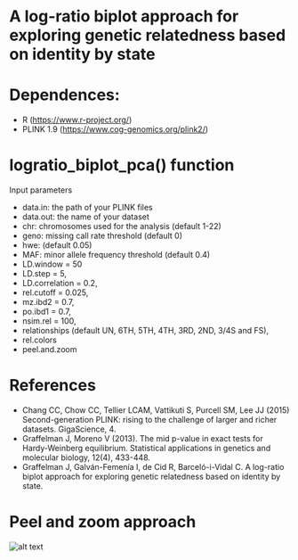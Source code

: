 # A log-ratio biplot approach for exploring genetic relatedness based on identity by state

# Dependences:

- R (https://www.r-project.org/)
- PLINK 1.9 (https://www.cog-genomics.org/plink2/)

# logratio_biplot_pca() function

Input parameters

- data.in: the path of your PLINK files 
- data.out: the name of your dataset
- chr: chromosomes used for the analysis (default 1-22)
- geno:  missing call rate threshold (default 0)
- hwe: (default 0.05)
- MAF: minor allele frequency threshold (default 0.4)
- LD.window = 50
- LD.step = 5,
- LD.correlation = 0.2,
- rel.cutoff = 0.025,
- mz.ibd2 = 0.7,
- po.ibd1 = 0.7,
- nsim.rel = 100,
- relationships (default UN, 6TH, 5TH, 4TH, 3RD, 2ND, 3/4S and FS),
- rel.colors 
- peel.and.zoom 

# References

- Chang CC, Chow CC, Tellier LCAM, Vattikuti S, Purcell SM, Lee JJ (2015) Second-generation PLINK: rising to the challenge of larger and richer datasets. GigaScience, 4.
- Graffelman J, Moreno V (2013). The mid p-value in exact tests for Hardy-Weinberg equilibrium. Statistical applications in genetics and molecular biology, 12(4), 433-448.
- Graffelman J, Galván-Femenía I, de Cid R, Barceló-i-Vidal C. A log-ratio biplot approach for exploring genetic relatedness based on identity by state. 

# Peel and zoom approach

![alt text](https://github.com/ivangalvan/logratio_biplot_pca/blob/master/plots/CEU_population_logratio_biplot_pca_peel_and_zoom.png)

